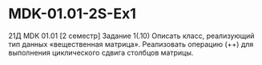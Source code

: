 # MDK-01.01-2S-Ex1
21Д MDK 01.01 [2 семестр]  Задание 1(.10)
Описать класс, реализующий тип данных «вещественная матрица». 
Реализовать операцию (++) для выполнения циклического сдвига столбцов матрицы. 
